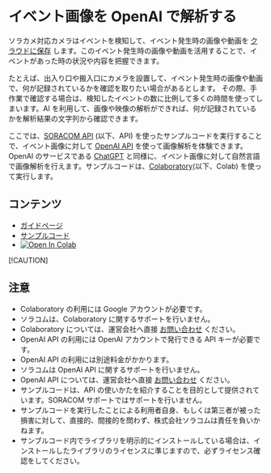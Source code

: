 # イベント画像を OpenAI で解析する

ソラカメ対応カメラはイベントを検知して、イベント発生時の画像や動画を [クラウドに保存](https://users.soracom.io/ja-jp/docs/soracom-cloud-camera-services/check-event/) します。このイベント発生時の画像や動画を活用することで、イベントがあった時の状況や内容を把握できます。

たとえば、出入り口や搬入口にカメラを設置して、イベント発生時の画像や動画で、何が記録されているかを確認を取りたい場合があるとします。
その際、手作業で確認する場合は、検知したイベントの数に比例して多くの時間を使ってしまいます。AI を利用して、画像や映像の解析ができれば、何が記録されているかを解析結果の文字列から確認できます。

ここでは、[SORACOM API](https://users.soracom.io/ja-jp/tools/api/) (以下、API) を使ったサンプルコードを実行することで、イベント画像に対して [OpenAI API](https://platform.openai.com/docs/guides/vision) を使って画像解析を体験できます。OpenAI のサービスである [ChatGPT](https://chat.openai.com/) と同様に、イベント画像に対して自然言語で画像解析を行えます。サンプルコードは、[Colaboratory](https://colab.research.google.com/)(以下、Colab) を使って実行します。

## コンテンツ
-  [ガイドページ](https://users.soracom.io/ja-jp/docs/soracom-cloud-camera-services/api-examples-analyze-event-image-with-openai/)
-  [サンプルコード](https://github.com/soracom-labs/sora-cam-api-examples/tree/main/analyze-event-image-with-openai/)
- [![Open In Colab](https://colab.research.google.com/assets/colab-badge.svg)](https://colab.research.google.com/github/soracom-labs/sora-cam-api-examples/blob/main/analyze-event-image-with-openai/api-examples-analyze-event-image-with-openai.ipynb)

[!CAUTION]

## 注意

- Colaboratory の利用には Google アカウントが必要です。
- ソラコムは、Colaboratory に関するサポートを行いません。
-  Colaboratory については、運営会社へ直接 [お問い合わせ](https://research.google.com/colaboratory/faq.html) ください。
-  OpenAI API の利用には OpenAI アカウントで発行できる API キーが必要です。
-  OpenAI API の利用には別途料金がかかります。
-  ソラコムは OpenAI API に関するサポートを行いません。
-  OpenAI API については、運営会社へ直接 [お問い合わせ](https://help.openai.com/en/) ください。
- サンプルコードは、API の使いかたを紹介することを目的として提供されています。SORACOM サポートではサポートを行いません。
- サンプルコードを実行したことによる利用者自身、もしくは第三者が被った損害に対して、直接的、間接的を問わず、株式会社ソラコムは責任を負いかねます。
- サンブルコード内でライブラリを明示的にインストールしている場合は、インストールしたライブラリのライセンスに準じますので、必ずライセンス確認をしてください。

